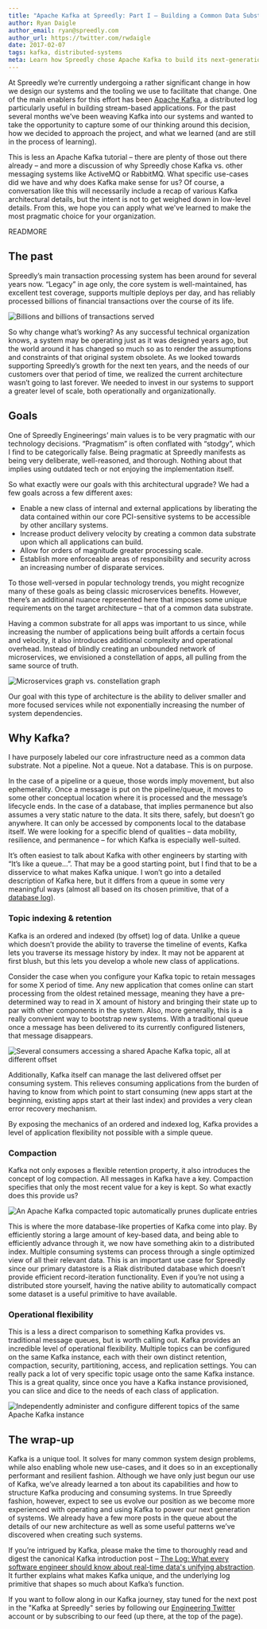 ```yaml
---
title: "Apache Kafka at Spreedly: Part I – Building a Common Data Substrate"
author: Ryan Daigle
author_email: ryan@spreedly.com
author_url: https://twitter.com/rwdaigle
date: 2017-02-07
tags: kafka, distributed-systems
meta: Learn how Spreedly chose Apache Kafka to build its next-generation microservices based architecture, and what lessons we learned along the way
---
```


At Spreedly we’re currently undergoing a rather significant change in how we design our systems and the tooling we use to facilitate that change. One of the main enablers for this effort has been [Apache Kafka](https://kafka.apache.org/), a distributed log particularly useful in building stream-based applications. For the past several months we’ve been weaving Kafka into our systems and wanted to take the opportunity to capture some of our thinking around this decision, how we decided to approach the project, and what we learned (and are still in the process of learning).

This is less an Apache Kafka tutorial – there are plenty of those out there already – and more a discussion of why Spreedly chose Kafka vs. other messaging systems like ActiveMQ or RabbitMQ. What specific use-cases did we have and why does Kafka make sense for us? Of course, a conversation like this  will necessarily include a recap of various Kafka architectural details, but the intent is not to get weighed down in low-level details. From this, we hope you can apply what we've learned to make the most pragmatic choice for your organization.

READMORE

## The past

Spreedly’s main transaction processing system has been around for several years now. “Legacy” in age only, the core system is well-maintained, has excellent test coverage, supports multiple deploys per day, and has reliably processed billions of financial transactions over the course of its life.

![Billions and billions of transactions served](http://cdn.shopify.com/s/files/1/0070/7032/files/mcdonalds.png?7345)

So why change what’s working? As any successful technical organization knows, a system may be operating just as it was designed years ago, but the world around it has changed so much so as to render the assumptions and constraints of that original system obsolete. As we looked towards supporting Spreedly’s growth for the next ten years, and the needs of our customers over that period of time, we realized the current architecture wasn’t going to last forever. We needed to invest in our systems to support a greater level of scale, both operationally and organizationally.

## Goals

One of Spreedly Engineerings’ main values is to be very pragmatic with our technology decisions. “Pragmatism” is often conflated with “stodgy”, which I find to be categorically false. Being pragmatic at Spreedly manifests as being very deliberate, well-reasoned, and thorough. Nothing about that implies using outdated tech or not enjoying the implementation itself.

So what exactly were our goals with this architectural upgrade? We had a few goals across a few different axes:

- Enable a new class of internal and external applications by liberating the data contained within our core PCI-sensitive systems to be accessible by other ancillary systems.
- Increase product delivery velocity by creating a common data substrate upon which all applications can build.
- Allow for orders of magnitude greater processing scale.
- Establish more enforceable areas of responsibility and security across an increasing number of disparate services.

To those well-versed in popular technology trends, you might recognize many of these goals as being classic microservices benefits. However, there’s an additional nuance represented here that imposes some unique requirements on the target architecture – that of a common data substrate.

Having a common substrate for all apps was important to us since, while increasing the number of applications being built affords a certain focus and velocity, it also introduces additional complexity and operational overhead. Instead of blindly creating an unbounded network of microservices, we envisioned a constellation of apps, all pulling from the same source of truth.

![Microservices graph vs. constellation graph](http://share.ryandaigle.com/microservices-vs-constellation.png)

Our goal with this type of architecture is the ability to deliver smaller and more focused services while not exponentially increasing the number of system dependencies.

## Why Kafka?

I have purposely labeled our core infrastructure need as a common data substrate. Not a pipeline. Not a queue. Not a database. This is on purpose.

In the case of a pipeline or a queue, those words imply movement, but also ephemerality. Once a message is put on the pipeline/queue, it moves to some other conceptual location where it is processed and the message’s lifecycle ends. In the case of a database, that implies permanence but also assumes a very static nature to the data. It sits there, safely, but doesn’t go anywhere. It can only be accessed by components local to the database itself. We were looking for a specific blend of qualities – data mobility, resilience, and permanence – for which Kafka is especially well-suited.

It’s often easiest to talk about Kafka with other engineers by starting with “It’s like a queue…”. That may be a good starting point, but I find that to be a disservice to what makes Kafka unique. I won’t go into a detailed description of Kafka here, but it differs from a queue in some very meaningful ways (almost all based on its chosen primitive, that of a [database log](https://en.wikipedia.org/wiki/Transaction_log)).

### Topic indexing & retention

Kafka is an ordered and indexed (by offset) log of data. Unlike a queue which doesn’t provide the ability to traverse the timeline of events, Kafka lets you traverse its message history by index. It may not be apparent at first blush, but this lets you develop a whole new class of applications.

Consider the case when you configure your Kafka topic to retain messages for some X period of time. Any new application that comes online can start processing from the oldest retained message, meaning they have a pre-determined way to read in X amount of history and bringing their state up to par with other components in the system. Also, more generally, this is a really convenient way to bootstrap new systems. With a traditional queue once a message has been delivered to its currently configured listeners, that message disappears.

![Several consumers accessing a shared Apache Kafka topic, all at different offset](http://share.ryandaigle.com/kafka-topic.png)

Additionally, Kafka itself can manage the last delivered offset per consuming system. This relieves consuming applications from the burden of having to know from which point to start consuming (new apps start at the beginning, existing apps start at their last index) and provides a very clean error recovery mechanism.

By exposing the mechanics of an ordered and indexed log, Kafka provides a level of application flexibility not possible with a simple queue.

### Compaction

Kafka not only exposes a flexible retention property, it also introduces the concept of log compaction. All messages in Kafka have a key. Compaction specifies that only the most recent value for a key is kept. So what exactly does this provide us?

![An Apache Kafka compacted topic automatically prunes duplicate entries](http://share.ryandaigle.com/kafka-topic-compacted.png)

This is where the more database-like properties of Kafka come into play. By efficiently storing a large amount of key-based data, and being able to efficiently advance through it, we now have something akin to a distributed index. Multiple consuming systems can process through a single optimized view of all their relevant data. This is an important use case for Spreedly since our primary datastore is a Riak distributed database which doesn’t provide efficient record-iteration functionality. Even if you’re not using a distributed store yourself, having the native ability to automatically compact some dataset is a useful primitive to have available.

### Operational flexibility

This is a less a direct comparison to something Kafka provides vs. traditional message queues, but is worth calling out. Kafka provides an incredible level of operational flexibility. Multiple topics can be configured on the same Kafka instance, each with their own distinct retention, compaction, security, partitioning, access, and replication settings. You can really pack a lot of very specific topic usage onto the same Kafka instance. This is a great quality, since once you have a Kafka instance provisioned, you can slice and dice to the needs of each class of application.

![Independently administer and configure different topics of the same Apache Kafka instance](http://share.ryandaigle.com/kafka-topic-isolation.png)

## The wrap-up

Kafka is a unique tool. It solves for many common system design problems, while also enabling whole new use-cases, and it does so in an exceptionally performant and resilient fashion. Although we have only just begun our use of Kafka, we’ve already learned a ton about its capabilities and how to structure Kafka producing and consuming systems. In true Spreedly fashion, however, expect to see us evolve our position as we become more experienced with operating and using Kafka to power our next generation of systems. We already have a few more posts in the queue about the details of our new architecture as well as some useful patterns we’ve discovered when creating such systems.

If you’re intrigued by Kafka, please make the time to thoroughly read and digest the canonical Kafka introduction post – [The Log: What every software engineer should know about real-time data's unifying abstraction](https://engineering.linkedin.com/distributed-systems/log-what-every-software-engineer-should-know-about-real-time-datas-unifying). It further explains what makes Kafka unique, and the underlying log primitive that shapes so much about Kafka’s function.

If you want to follow along in our Kafka journey, stay tuned for the next post in the "Kafka at Spreedly" series by following our [Engineering Twitter](https://twitter.com/SpreedlyEng) account or by subscribing to our feed (up there, at the top of the page).
